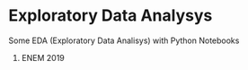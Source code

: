 # Exploratory Data Analysys
Some EDA (Exploratory Data Analisys) with Python Notebooks
1. ENEM 2019

